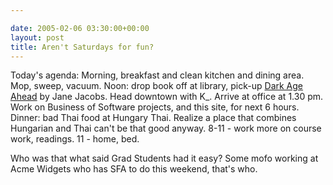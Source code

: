 ```yaml
---

date: 2005-02-06 03:30:00+00:00
layout: post
title: Aren't Saturdays for fun?
---
```


Today's agenda: Morning, breakfast and clean kitchen and dining area.  Mop, sweep, vacuum.  Noon: drop book off at library, pick-up [Dark Age Ahead](http://www.amazon.co.uk/exec/obidos/ASIN/1400062322/qid=1107660448/ref=sr_8_xs_ap_i1_xgl/026-6117795-6372410) by Jane Jacobs.  Head downtown with K_.  Arrive at office at 1.30 pm.  Work on Business of Software projects, and this site, for next 6 hours.  Dinner: bad Thai food at Hungary Thai.  Realize a place that combines Hungarian and Thai can't be that good anyway.  8-11 - work more on course work, readings.  11 - home, bed.

Who was that what said Grad Students had it easy?  Some mofo working at Acme Widgets who has SFA to do this weekend, that's who.
